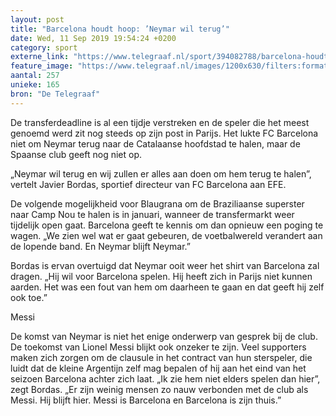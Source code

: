 ```yaml
---
layout: post
title: "Barcelona houdt hoop: ’Neymar wil terug’"
date: Wed, 11 Sep 2019 19:54:24 +0200
category: sport
externe_link: "https://www.telegraaf.nl/sport/394082788/barcelona-houdt-hoop-neymar-wil-terug"
feature_image: "https://www.telegraaf.nl/images/1200x630/filters:format(jpeg):quality(80)/cdn-kiosk-api.telegraaf.nl/8d7e902c-d4bd-11e9-896b-02c309bc01c1.jpg"
aantal: 257
unieke: 165
bron: "De Telegraaf"
---
```


<p class="intro">De transferdeadline is al een tijdje verstreken en de speler die het meest genoemd werd zit nog steeds op zijn post in Parijs. Het lukte FC Barcelona niet om Neymar terug naar de Catalaanse hoofdstad te halen, maar de Spaanse club geeft nog niet op.</p> <p>„Neymar wil terug en wij zullen er alles aan doen om hem terug te halen”, vertelt Javier Bordas, sportief directeur van FC Barcelona aan EFE.</p><p>De volgende mogelijkheid voor Blaugrana om de Braziliaanse superster naar Camp Nou te halen is in januari, wanneer de transfermarkt weer tijdelijk open gaat. Barcelona geeft te kennis om dan opnieuw een poging te wagen. „We zien wel wat er gaat gebeuren, de voetbalwereld verandert aan de lopende band. En Neymar blijft Neymar.”</p><p>Bordas is ervan overtuigd dat Neymar ooit weer het shirt van Barcelona zal dragen. „Hij wil voor Barcelona spelen. Hij heeft zich in Parijs niet kunnen aarden. Het was een fout van hem om daarheen te gaan en dat geeft hij zelf ook toe.”</p><p>Messi</p><p>De komst van Neymar is niet het enige onderwerp van gesprek bij de club. De toekomst van Lionel Messi blijkt ook onzeker te zijn. Veel supporters maken zich zorgen om de clausule in het contract van hun sterspeler, die luidt dat de kleine Argentijn zelf mag bepalen of hij aan het eind van het seizoen Barcelona achter zich laat. „Ik zie hem niet elders spelen dan hier”, zegt Bordas. „Er zijn weinig mensen zo nauw verbonden met de club als Messi. Hij blijft hier. Messi is Barcelona en Barcelona is zijn thuis.”</p>
